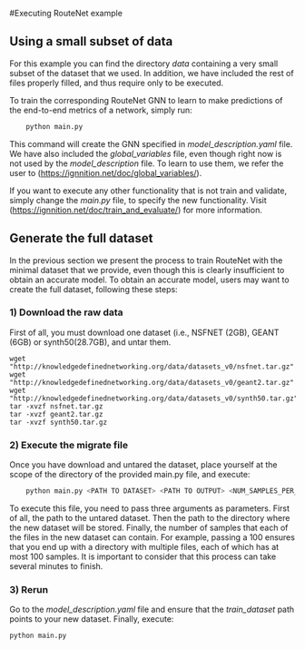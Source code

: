 #Executing RouteNet example

## Using a small subset of data
For this example you can find the directory *data* containing a very small subset of the dataset that we used. In addition, we have included the rest of files properly filled, and thus require only to be executed.

To train the corresponding RouteNet GNN to learn to make predictions of the end-to-end metrics of a network, simply run:

```python
    python main.py
```

This command will create the GNN specified in *model_description.yaml* file. We have also included the *global_variables* file, even though right now is not used by the *model_description* file. To learn to use them, we refer the user to (https://ignnition.net/doc/global_variables/).

If you want to execute any other functionality that is not train and validate, simply change the *main.py* file, to specify the new functionality. Visit (https://ignnition.net/doc/train_and_evaluate/) for more information.

## Generate the full dataset
In the previous section we present the process to train RouteNet with the minimal dataset that we provide, even though this is clearly insufficient to obtain an accurate model. To obtain an accurate model, users may want to create the full dataset, following these steps:

### 1) Download the raw data
First of all, you must download one dataset (i.e., NSFNET (2GB), GEANT (6GB) or synth50(28.7GB), and untar them.
   
    wget "http://knowledgedefinednetworking.org/data/datasets_v0/nsfnet.tar.gz"
    wget "http://knowledgedefinednetworking.org/data/datasets_v0/geant2.tar.gz"
    wget "http://knowledgedefinednetworking.org/data/datasets_v0/synth50.tar.gz"
    tar -xvzf nsfnet.tar.gz 
    tar -xvzf geant2.tar.gz 
    tar -xvzf synth50.tar.gz

### 2) Execute the migrate file
Once you have download and untared the dataset, place yourself at the scope of the directory of the provided main.py file, and  execute:
```python
    python main.py <PATH TO DATASET> <PATH TO OUTPUT> <NUM_SAMPLES_PER_PATH>
```
To execute this file, you need to pass three arguments as parameters. First of all, the path to the untared dataset. Then the path to the directory where the new dataset will be stored. Finally, the number of samples that each of the files in the new dataset can contain. For example, passing a 100 ensures that you end up with a directory with multiple files, each of which has at most 100 samples.
It is important to consider that this process can take several minutes to finish.

### 3) Rerun
Go to the *model_description.yaml* file and ensure that the *train_dataset* path points to your new dataset.
Finally, execute:
```python
python main.py
```
    